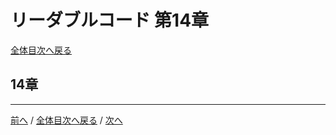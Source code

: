# リーダブルコード 第14章
[全体目次へ戻る](index.md)

## 14章

***

[前へ](c13.md) /
[全体目次へ戻る](index.md) /
[次へ](c15.md)
